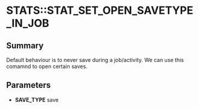 # STATS::STAT_SET_OPEN_SAVETYPE_IN_JOB

## Summary
Default behaviour is to never save during a job/activity. We can use this comamnd to open certain saves.

## Parameters
* **SAVE_TYPE** save